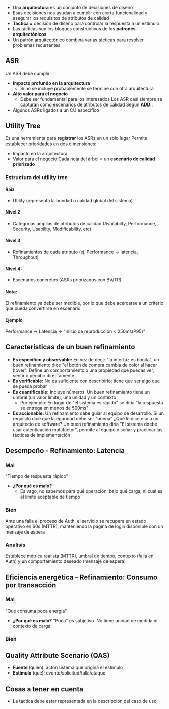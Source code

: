 - Una **arquitectura** es un conjunto de decisiones de diseño
- Esas decisiones nos ayudan a cumplir con cierta funcionalidad y asegurar los requisitos de atributos de calidad
- **Táctica =** decisión de diseño para controlar la respuesta a un estímulo
- Las tácticas son los bloques constructivos de los **patrones arquitectónicos**
- Un patrón arquitectónico combina varias tácticas para resolver problemas recurrentes
## ASR
Un ASR debe cumplir:
- **Impacto profundo en la arquitectura**
	- Si no se incluye probablemente se termine con otra arquitectura
- **Alto valor para el negocio**
	- Debe ser fundamental para los interesados
Los ASR casi siempre se capturan como escenarios de atributos de calidad
Según **ADD**::
- Algunos ASRs ligados a un CU específico
## Utility Tree
Es una herramienta para **registrar** los ASRs en un solo lugar
Permite establecer prioridades en dos dimensiones:
- Impacto en la arquitectura
- Valor para el negocio
Cada hoja del árbol = un **escenario de calidad priorizado**
### Estructura del utility tree
#### Raíz
- Utility (representa la bondad o calidad global del sistema)
#### Nivel 2
- Categorías amplias de atributos de calidad (Availabilty, Performance, Security, Usability, Modificability, etc)
#### Nivel 3 
- Refinamientos de cada atributo (ej. Performance -> latencia, Throughput)
#### Nivel 4:
- Escenarios concretos (ASRs priorizados con BV/TR)
#### Nota:
El refinamiento ya debe ser medible, por lo que debe acercarse a un criterio que pueda convertirse en escenario
#### Ejemplo
Performance -> Latencia -> "Inicio de reproducción < 250ms(P95)"
## Características de un buen refinamiento
- **Es específico y observable:** En vez de decir "la interfaz es bonita", un buen refinamiento dice "el botón de compra cambia de color al hacer hover". Define un comportamiento o una propiedad que puedas ver, sentir o percibir directamente
- **Es verificable:** No es suficiente con describirlo; tiene que ser algo que se pueda probar
- **Es cuantificable:** Incluye números. Un buen refinamiento tiene un umbral (un valor límite), una unidad y un contexto
	- Por ejemplo: En lugar de "el sistema es rápido" se diría "la respuesta se entrega en menos de 500ms"
- **Es accionable:** Un refinamiento debe guiar al equipo de desarrollo. Si un requisito dice que la eguridad debe ser "buena" ¿Qué le dice eso a un arquitecto de software? Un buen refinamiento diría "El sistema ddebe usar autenticación multifactor", permite al equipo diseñar y practicar las tácticas de implementación
## Desempeño - Refinamiento: Latencia
### Mal
"Tiempo de respuesta rápido"
- **¿Por qué es malo?**
	- Es vago, no sabemos para qué operación, bajo qué carga, ni cual es el limite aceptable de tiempo
### Bien
Ante una falla el proceso de Auth, el servicio se recupera en estado operativo en 60s (MTTR), manteniendo la página de login disponible con un mensaje de espera
### Análisis
Establece métrica realista (MTTR), umbral de tiempo, contexto (falla en Auth) y un comportamiento deseado (mensaje de espera)
## Eficiencia energética - Refinamiento: Consumo por transacción
### Mal
"Que consuma poca energía"
- **¿Por qué es malo?** "Poca" es subjetivo. No tiene unidad de medida ni contexto de carga
### Bien

## Quality Attribute Scenario (QAS)
- **Fuente** (quien): actor/sistema que origina el estímulo
- **Estímulo** (qué): evento/solicitud/falla/ataque
## Cosas a tener en cuenta
- La táctica debe estar representada en la descripción del caso de uso